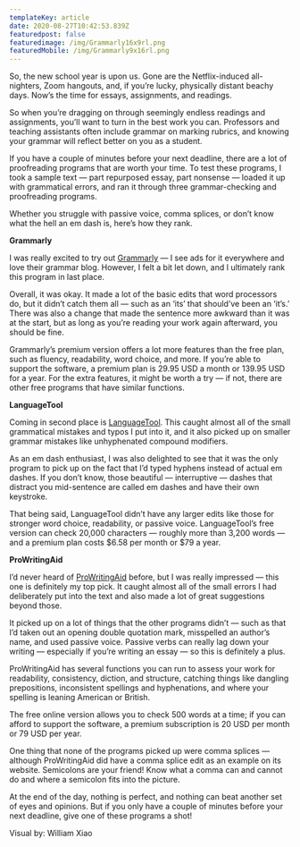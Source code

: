 ```yaml
---
templateKey: article
date: 2020-08-27T10:42:53.839Z
featuredpost: false
featuredimage: /img/Grammarly16x9rl.png
featuredMobile: /img/Grammarly9x16rl.png
---
```

<!--StartFragment-->

So, the new school year is upon us. Gone are the Netflix-induced all-nighters, Zoom hangouts, and, if you’re lucky, physically distant beachy days. Now’s the time for essays, assignments, and readings.

So when you’re dragging on through seemingly endless readings and assignments, you’ll want to turn in the best work you can. Professors and teaching assistants often include grammar on marking rubrics, and knowing your grammar will reflect better on you as a student.

If you have a couple of minutes before your next deadline, there are a lot of proofreading programs that are worth your time. To test these programs, I took a sample text — part repurposed essay, part nonsense — loaded it up with grammatical errors, and ran it through three grammar-checking and proofreading programs.

Whether you struggle with passive voice, comma splices, or don’t know what the hell an em dash is, here’s how they rank.

**Grammarly**

I was really excited to try out [Grammarly](https://www.grammarly.com) — I see ads for it everywhere and love their grammar blog. However, I felt a bit let down, and I ultimately rank this program in last place.

Overall, it was okay. It made a lot of the basic edits that word processors do, but it didn’t catch them all — such as an ‘its’ that should’ve been an ‘it’s.’ There was also a change that made the sentence more awkward than it was at the start, but as long as you’re reading your work again afterward, you should be fine.

Grammarly’s premium version offers a lot more features than the free plan, such as fluency, readability, word choice, and more. If you’re able to support the software, a premium plan is 29.95 USD a month or 139.95 USD for a year. For the extra features, it might be worth a try — if not, there are other free programs that have similar functions.

**LanguageTool**

Coming in second place is [LanguageTool](https://languagetool.org/). This caught almost all of the small grammatical mistakes and typos I put into it, and it also picked up on smaller grammar mistakes like unhyphenated compound modifiers.

As an em dash enthusiast, I was also delighted to see that it was the only program to pick up on the fact that I’d typed hyphens instead of actual em dashes. If you don’t know, those beautiful — interruptive — dashes that distract you mid-sentence are called em dashes and have their own keystroke.

That being said, LanguageTool didn’t have any larger edits like those for stronger word choice, readability, or passive voice. LanguageTool’s free version can check 20,000 characters — roughly more than 3,200 words — and a premium plan costs $6.58 per month or $79 a year.

**ProWritingAid**

I’d never heard of [ProWritingAid](https://prowritingaid.com/) before, but I was really impressed — this one is definitely my top pick. It caught almost all of the small errors I had deliberately put into the text and also made a lot of great suggestions beyond those.

It picked up on a lot of things that the other programs didn’t — such as that I’d taken out an opening double quotation mark, misspelled an author’s name, and used passive voice. Passive verbs can really lag down your writing — especially if you’re writing an essay — so this is definitely a plus.

ProWritingAid has several functions you can run to assess your work for readability, consistency, diction, and structure, catching things like dangling prepositions, inconsistent spellings and hyphenations, and where your spelling is leaning American or British.

The free online version allows you to check 500 words at a time; if you can afford to support the software, a premium subscription is 20 USD per month or 79 USD per year.

One thing that none of the programs picked up were comma splices — although ProWritingAid did have a comma splice edit as an example on its website. Semicolons are your friend! Know what a comma can and cannot do and where a semicolon fits into the picture.

At the end of the day, nothing is perfect, and nothing can beat another set of eyes and opinions. But if you only have a couple of minutes before your next deadline, give one of these programs a shot!

Visual by: William Xiao

<!--EndFragment-->